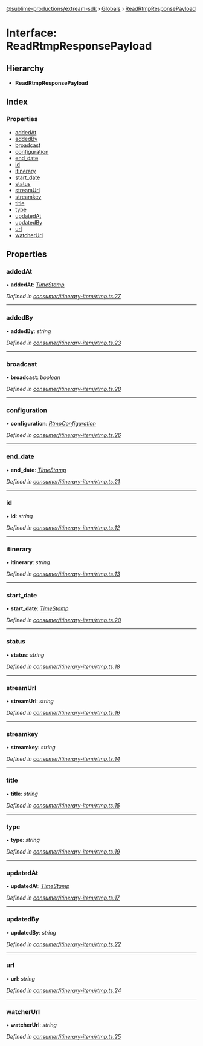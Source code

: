 [@sublime-productions/extream-sdk](../README.md) › [Globals](../globals.md) › [ReadRtmpResponsePayload](readrtmpresponsepayload.md)

# Interface: ReadRtmpResponsePayload

## Hierarchy

* **ReadRtmpResponsePayload**

## Index

### Properties

* [addedAt](readrtmpresponsepayload.md#addedat)
* [addedBy](readrtmpresponsepayload.md#addedby)
* [broadcast](readrtmpresponsepayload.md#broadcast)
* [configuration](readrtmpresponsepayload.md#configuration)
* [end_date](readrtmpresponsepayload.md#end_date)
* [id](readrtmpresponsepayload.md#id)
* [itinerary](readrtmpresponsepayload.md#itinerary)
* [start_date](readrtmpresponsepayload.md#start_date)
* [status](readrtmpresponsepayload.md#status)
* [streamUrl](readrtmpresponsepayload.md#streamurl)
* [streamkey](readrtmpresponsepayload.md#streamkey)
* [title](readrtmpresponsepayload.md#title)
* [type](readrtmpresponsepayload.md#type)
* [updatedAt](readrtmpresponsepayload.md#updatedat)
* [updatedBy](readrtmpresponsepayload.md#updatedby)
* [url](readrtmpresponsepayload.md#url)
* [watcherUrl](readrtmpresponsepayload.md#watcherurl)

## Properties

###  addedAt

• **addedAt**: *[TimeStamp](timestamp.md)*

*Defined in [consumer/itinerary-item/rtmp.ts:27](https://github.com/Extream-SaaS/ex-sdk/blob/83ee764/src/consumer/itinerary-item/rtmp.ts#L27)*

___

###  addedBy

• **addedBy**: *string*

*Defined in [consumer/itinerary-item/rtmp.ts:23](https://github.com/Extream-SaaS/ex-sdk/blob/83ee764/src/consumer/itinerary-item/rtmp.ts#L23)*

___

###  broadcast

• **broadcast**: *boolean*

*Defined in [consumer/itinerary-item/rtmp.ts:28](https://github.com/Extream-SaaS/ex-sdk/blob/83ee764/src/consumer/itinerary-item/rtmp.ts#L28)*

___

###  configuration

• **configuration**: *[RtmpConfiguration](rtmpconfiguration.md)*

*Defined in [consumer/itinerary-item/rtmp.ts:26](https://github.com/Extream-SaaS/ex-sdk/blob/83ee764/src/consumer/itinerary-item/rtmp.ts#L26)*

___

###  end_date

• **end_date**: *[TimeStamp](timestamp.md)*

*Defined in [consumer/itinerary-item/rtmp.ts:21](https://github.com/Extream-SaaS/ex-sdk/blob/83ee764/src/consumer/itinerary-item/rtmp.ts#L21)*

___

###  id

• **id**: *string*

*Defined in [consumer/itinerary-item/rtmp.ts:12](https://github.com/Extream-SaaS/ex-sdk/blob/83ee764/src/consumer/itinerary-item/rtmp.ts#L12)*

___

###  itinerary

• **itinerary**: *string*

*Defined in [consumer/itinerary-item/rtmp.ts:13](https://github.com/Extream-SaaS/ex-sdk/blob/83ee764/src/consumer/itinerary-item/rtmp.ts#L13)*

___

###  start_date

• **start_date**: *[TimeStamp](timestamp.md)*

*Defined in [consumer/itinerary-item/rtmp.ts:20](https://github.com/Extream-SaaS/ex-sdk/blob/83ee764/src/consumer/itinerary-item/rtmp.ts#L20)*

___

###  status

• **status**: *string*

*Defined in [consumer/itinerary-item/rtmp.ts:18](https://github.com/Extream-SaaS/ex-sdk/blob/83ee764/src/consumer/itinerary-item/rtmp.ts#L18)*

___

###  streamUrl

• **streamUrl**: *string*

*Defined in [consumer/itinerary-item/rtmp.ts:16](https://github.com/Extream-SaaS/ex-sdk/blob/83ee764/src/consumer/itinerary-item/rtmp.ts#L16)*

___

###  streamkey

• **streamkey**: *string*

*Defined in [consumer/itinerary-item/rtmp.ts:14](https://github.com/Extream-SaaS/ex-sdk/blob/83ee764/src/consumer/itinerary-item/rtmp.ts#L14)*

___

###  title

• **title**: *string*

*Defined in [consumer/itinerary-item/rtmp.ts:15](https://github.com/Extream-SaaS/ex-sdk/blob/83ee764/src/consumer/itinerary-item/rtmp.ts#L15)*

___

###  type

• **type**: *string*

*Defined in [consumer/itinerary-item/rtmp.ts:19](https://github.com/Extream-SaaS/ex-sdk/blob/83ee764/src/consumer/itinerary-item/rtmp.ts#L19)*

___

###  updatedAt

• **updatedAt**: *[TimeStamp](timestamp.md)*

*Defined in [consumer/itinerary-item/rtmp.ts:17](https://github.com/Extream-SaaS/ex-sdk/blob/83ee764/src/consumer/itinerary-item/rtmp.ts#L17)*

___

###  updatedBy

• **updatedBy**: *string*

*Defined in [consumer/itinerary-item/rtmp.ts:22](https://github.com/Extream-SaaS/ex-sdk/blob/83ee764/src/consumer/itinerary-item/rtmp.ts#L22)*

___

###  url

• **url**: *string*

*Defined in [consumer/itinerary-item/rtmp.ts:24](https://github.com/Extream-SaaS/ex-sdk/blob/83ee764/src/consumer/itinerary-item/rtmp.ts#L24)*

___

###  watcherUrl

• **watcherUrl**: *string*

*Defined in [consumer/itinerary-item/rtmp.ts:25](https://github.com/Extream-SaaS/ex-sdk/blob/83ee764/src/consumer/itinerary-item/rtmp.ts#L25)*
